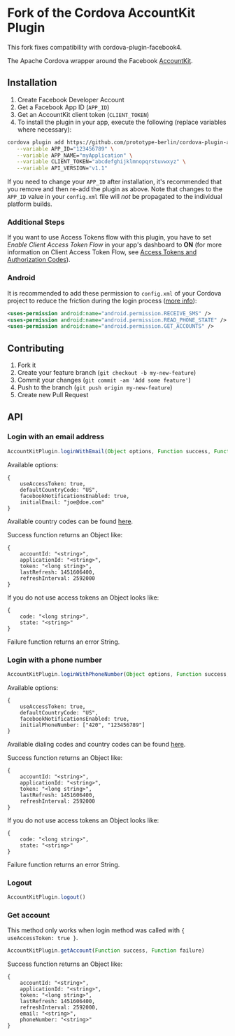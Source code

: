 
Fork of the Cordova AccountKit Plugin
======

This fork fixes compatibility with cordova-plugin-facebook4.

The Apache Cordova wrapper around the Facebook [AccountKit](https://www.accountkit.com/).


## Installation

1. Create Facebook Developer Account
2. Get a Facebook App ID  (`APP_ID`)
3. Get an AccountKit client token (`CLIENT_TOKEN`)
4. To install the plugin in your app, execute the following (replace variables where necessary):

```bash
cordova plugin add https://github.com/prototype-berlin/cordova-plugin-accountkit.git --save \
   --variable APP_ID="123456789" \
   --variable APP_NAME="myApplication" \
   --variable CLIENT_TOKEN="abcdefghijklmnopqrstuvwxyz" \
   --variable API_VERSION="v1.1"
```

If you need to change your `APP_ID` after installation, it's recommended that you remove and then re-add the plugin as above. Note that changes to the `APP_ID` value in your `config.xml` file will *not* be propagated to the individual platform builds.

### Additional Steps
If you want to use Access Tokens flow with this plugin, you have to set _Enable Client Access Token Flow_ in your app's dashboard to **ON** (for more information on Client Access Token Flow, see [Access Tokens and Authorization Codes](https://developers.facebook.com/docs/accountkit/accesstokens)).

### Android

It is recommended to add these permission to `config.xml` of your Cordova project to reduce the friction during the login process ([more info](https://developers.facebook.com/docs/accountkit/android/configuration)):
```xml
<uses-permission android:name="android.permission.RECEIVE_SMS" />
<uses-permission android:name="android.permission.READ_PHONE_STATE" />
<uses-permission android:name="android.permission.GET_ACCOUNTS" />
```


## Contributing

1. Fork it
2. Create your feature branch (`git checkout -b my-new-feature`)
3. Commit your changes (`git commit -am 'Add some feature'`)
4. Push to the branch (`git push origin my-new-feature`)
5. Create new Pull Request


## API

### Login with an email address

```javascript
AccountKitPlugin.loginWithEmail(Object options, Function success, Function failure)
```

Available options:

	{
		useAccessToken: true,
		defaultCountryCode: "US",
		facebookNotificationsEnabled: true,
		initialEmail: "joe@doe.com"
	}

Available country codes can be found [here](https://developers.facebook.com/docs/accountkit/countrycodes).

Success function returns an Object like:

	{
		accountId: "<string>",
		applicationId: "<string>",
		token: "<long string>",
		lastRefresh: 1451606400,
		refreshInterval: 2592000
	}

If you do not use access tokens an Object looks like:

	{
		code: "<long string>",
		state: "<string>"
	}

Failure function returns an error String.

### Login with a phone number

```javascript
AccountKitPlugin.loginWithPhoneNumber(Object options, Function success, Function failure)
```

Available options:

	{
		useAccessToken: true,
		defaultCountryCode: "US",
		facebookNotificationsEnabled: true,
		initialPhoneNumber: ["420", "123456789"]
	}

Available dialing codes and country codes can be found [here](https://developers.facebook.com/docs/accountkit/countrycodes).

Success function returns an Object like:

	{
		accountId: "<string>",
		applicationId: "<string>",
		token: "<long string>",
		lastRefresh: 1451606400,
		refreshInterval: 2592000
	}

If you do not use access tokens an Object looks like:

	{
		code: "<long string>",
		state: "<string>"
	}

Failure function returns an error String.

### Logout

```javascript
AccountKitPlugin.logout()
```

### Get account

This method only works when login method was called with `{ useAccessToken: true }`.

```javascript
AccountKitPlugin.getAccount(Function success, Function failure)
```

Success function returns an Object like:

	{
		accountId: "<string>",
		applicationId: "<string>",
		token: "<long string>",
		lastRefresh: 1451606400,
		refreshInterval: 2592000,
		email: "<string>",
		phoneNumber: "<string>"
	}
